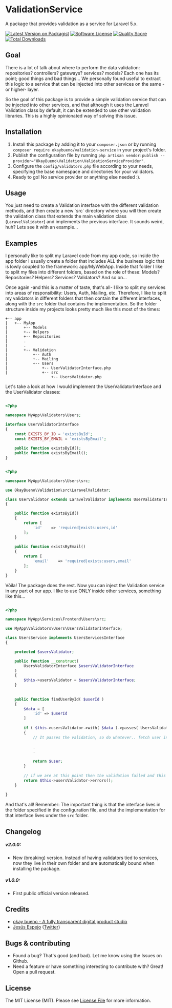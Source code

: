 # ValidationService

A package that provides validation as a service for Laravel 5.x.

[![Latest Version on Packagist](https://img.shields.io/packagist/v/okaybueno/validation.svg?style=flat-square)](https://packagist.org/packages/okaybueno/validation)
[![Software License](https://img.shields.io/badge/license-MIT-brightgreen.svg?style=flat-square)](LICENSE.md)
[![Quality Score](https://img.shields.io/scrutinizer/g/okaybueno/validation.svg?style=flat-square)](https://scrutinizer-ci.com/g/okaybueno/validation)
[![Total Downloads](https://img.shields.io/packagist/dt/okaybueno/validation.svg?style=flat-square)](https://packagist.org/packages/okaybueno/validation)


## Goal

There is a lot of talk about where to perform the data validation: repositories? controllers? gateways? services? models?
Each one has its point; good things and bad things... We personally found useful to extract this logic to a service that can 
be injected into other services on the same -or higher- layer. 

So the goal of this package is to provide a simple validation service that can be injected into other services, and that 
although it uses the Laravel Validation class by default, it can be extended to use other validation libraries. This is a 
highly opinionated way of solving this issue.


## Installation

1. Install this package by adding it to your `composer.json` or by running `composer require okaybueno/validation-service` in your project's folder.
2. Publish the configuration file by running `php artisan vendor:publish --provider="OkayBueno\Validation\ValidationServiceProvider"`.
3. Configure the `config/validators.php` file according to your needs, specifying the base namespace and directories for your validators.
4. Ready to go! No service provider or anything else needed :).


## Usage

You just need to create a Validation interface with the different validation methods, and then create a new ´src´  directory 
where you will then create the validation class that extends the main validation class (`LaravelValidator`) and implements 
the previous interface. It sounds weird, huh? Lets see it with an example...


## Examples

I personally like to split my Laravel code from my app code, so inside the app folder I usually create a folder that includes
ALL the business logic that is lowly coupled to the framework: app/MyWebApp. Inside that folder I like to split my files into 
different folders, based on the role of these: Models? Repositories? Helpers? Services? Validators? And so on...

Once again -and this is a matter of taste, that's all- I like to split my services into areas of responsibility: Users, Auth,
Mailing, etc. Therefore, I like to split my validators in different folders that then contain the different interfaces,
along with the `src` folder that contains the implementation. So the folder structure inside my projects looks pretty 
much like this most of the times:

```
+-- app
|   +-- MyApp
|       +-- Models
|       +-- Helpers
|       +-- Repositories
|       .
|       .
|       +-- Validation
|           +-- Auth
|           +-- Mailing
|           +-- Users
|               +-- UserValidatorInterface.php
|               +-- src
                    +-- UsersValidator.php
```

Let's take a look at how I would implement the UserValidatorInterface and the UserValidator classes:

```php

<?php

namespace MyApp\Validators\Users;

interface UserValidatorInterface
{
    const EXISTS_BY_ID = 'existsById';
    const EXISTS_BY_EMAIL = 'existsByEmail';
    
    public function existsById();
    public function existsByEmail();
}

```

```php

<?php

namespace MyApp\Validators\Users\src;

use OkayBueno\Validation\src\LaravelValidator;

class UserValidator extends LaravelValidator implements UserValidatorInterface
{   

    public function existsById()
    {
        return [
            'id'    => 'required|exists:users,id'
        ];
    }
    
    public function existsByEmail()
    {
        return [
            'email'    => 'required|exists:users,email'
        ];
    }
}

```

Vôila! The package does the rest. Now you can inject the Validation service in any part of our app. 
I like to use ONLY inside other services, something like this...


```php

<?php

namespace MyApp\Services\Frontend\Users\src;

use MyApp\Validators\Users\UsersValidatorInterface;

class UsersService implements UsersServicesInterface 
{

    protected $usersValidator;

    public function __construct(
        UsersValidatorInterface $usersValidatorInterface
    )
    {
        $this->usersValidator = $usersValidatorInterface;
    }
   
    
    public function findUserById( $userId )
    {
        $data = [
            'id' => $userId
        ]
        
        if ( $this->usersValidator->with( $data )->passes( UsersValidatorInterface::EXISTS_BY_ID ) )
        {
            // It passes the validation, so do whatever.. fetch user in $user and return it (for example).
            
            .
            .
            
            return $user;
        }
        
        // if we are at this point then the validation failed and this will return an array with the errors.
        return $this->usersValidator->errors();
    }
    
}

```

And that's all! Remember: The important thing is that the interface lives in the folder specified in the configuration file,
 and that the implementation for that interface lives under the `src` folder.

## Changelog

##### v2.0.0:
- New (breaking) version. Instead of having validators tied to services, now they live in their own folder and are automatically
bound when installing the package.

##### v1.0.0:
- First public official version released.

## Credits

- [okay bueno - A fully transparent digital product studio](http://okaybueno.com)
- [Jesús Espejo](https://github.com/jespejoh) ([Twitter](https://twitter.com/jespejo89))

## Bugs & contributing

* Found a bug? That's good (and bad). Let me know using the Issues on Github.
* Need a feature or have something interesting to contribute with? Great! Open a pull request.

## License

The MIT License (MIT). Please see [License File](LICENSE.md) for more information.
